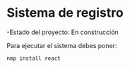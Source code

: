 <h1>Sistema de registro</h1>

-Estado del proyecto: En construcción 

Para ejecutar el sistema debes poner:

```nmp install react```
